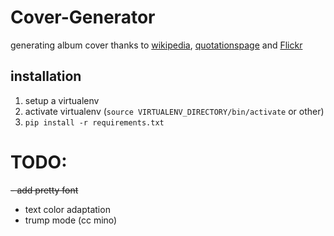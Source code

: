 # Cover-Generator
generating album cover thanks to [wikipedia][1], [quotationspage][2] and [Flickr][3]

## installation
1. setup a virtualenv
2. activate virtualenv (`source VIRTUALENV_DIRECTORY/bin/activate` or other)
3. ```pip install -r requirements.txt```

# TODO:
~~- add pretty font~~
- text color adaptation
- trump mode (cc mino)


[1]: http://en.wikipedia.org/w/index.php?title=Special:Random&printable=yes
[2]: http://www.quotationspage.com/random.php
[3]: https://www.flickr.com/explore/interesting/7days
